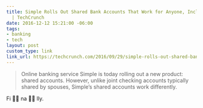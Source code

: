 ```yaml
---
title: Simple Rolls Out Shared Bank Accounts That Work for Anyone, Including Roommates
  | TechCrunch
date: 2016-12-12 15:21:00 -06:00
tags:
- banking
- tech
layout: post
custom_type: link
link_url: https://techcrunch.com/2016/09/29/simple-rolls-out-shared-bank-accounts-that-work-for-anyone-including-roommates/
---
```


> Online banking service Simple is today rolling out a new product: shared accounts. However, unlike joint checking accounts typically shared by spouses, Simple’s shared accounts work differently.

Fi 👏🏽 na 👏🏽 lly.

